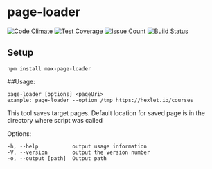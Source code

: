 # page-loader

[![Code Climate](https://codeclimate.com/github/maximtop/project-lvl3-s19/badges/gpa.svg)](https://codeclimate.com/github/maximtop/project-lvl3-s19)
[![Test Coverage](https://codeclimate.com/github/maximtop/project-lvl3-s19/badges/coverage.svg)](https://codeclimate.com/github/maximtop/project-lvl3-s19/coverage)
[![Issue Count](https://codeclimate.com/github/maximtop/project-lvl3-s19/badges/issue_count.svg)](https://codeclimate.com/github/maximtop/project-lvl3-s19)
[![Build Status](https://travis-ci.org/maximtop/project-lvl3-s19.svg?branch=master)](https://travis-ci.org/maximtop/project-lvl3-s19)

## Setup

```
npm install max-page-loader
```
##Usage: 
```
page-loader [options] <pageUri>
example: page-loader --option /tmp https://hexlet.io/courses
```

This tool saves target pages. Default location for saved page is in the directory where script was called

  Options:

    -h, --help           output usage information
    -V, --version        output the version number
    -o, --output [path]  Output path